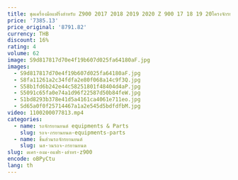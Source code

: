 ```yaml
---
title: ชุดเครื่องมือแฟริ่งสำหรับ Z900 2017 2018 2019 2020 Z 900 17 18 19 20โครงจักรยานสีเขียว
price: '7385.13'
price_original: '8791.82'
currency: THB
discount: 16%
rating: 4
volume: 62
image: S9d817817d70e4f19b607d025fa64180aF.jpg
images:
  - S9d817817d70e4f19b607d025fa64180aF.jpg
  - S8fa11261a2c34fdfa2e80f068a14c9f3Q.jpg
  - S58b1fd6b242e44c58251801f48404d4aP.jpg
  - S5091c65fa0e74a1d96f22587d50b84feW.jpg
  - S1bd8293b378e41d5a4161ca4061e711eo.jpg
  - Sd65a0f0f25714467a1a2e545d5bdfdfbM.jpg
video: 1100200077813.mp4
categories:
  - name: รถจักรยานยนต์ equipments & Parts
    slug: รถจ-กรยานยนต-equipments-parts
  - name: ชิ้นส่วนรถจักรยานยนต์
    slug: นส-วนรถจ-กรยานยนต
slug: ดเคร-องม-อแฟร-งสำหร-z900
encode: oBPyCtu
lang: th
---
```

  